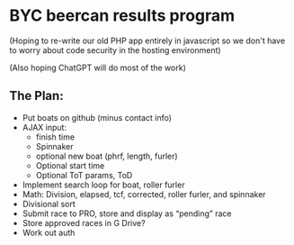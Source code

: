 # BYC beercan results program

(Hoping to re-write our old PHP app entirely in javascript so we don't have to worry about code security in the hosting environment)

(Also hoping ChatGPT will do most of the work)


## The Plan:

* Put boats on github (minus contact info)
* AJAX input:
	* finish time
	* Spinnaker
	* optional new boat (phrf, length, furler)
	* Optional start time
	* Optional ToT params, ToD
* Implement search loop for boat, roller furler
* Math: Division, elapsed, tcf, corrected, roller furler, and spinnaker
* Divisional sort
* Submit race to PRO, store and display as “pending” race
* Store approved races in G Drive?
* Work out auth

